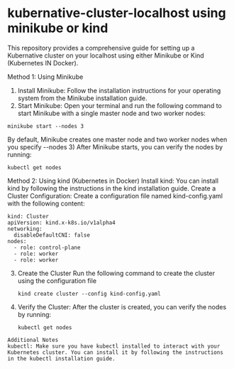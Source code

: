 # kubernative-cluster-localhost using minikube or kind
This repository provides a comprehensive guide for setting up a Kubernative cluster on your localhost using either Minikube or Kind (Kubernetes IN Docker).

Method 1: Using Minikube
1) Install Minikube:
Follow the installation instructions for your operating system from the Minikube installation guide.
2) Start Minikube:
Open your terminal and run the following command to start Minikube with a single master node and two worker nodes:
```
minikube start --nodes 3
```
By default, Minikube creates one master node and two worker nodes when you specify --nodes 
3) After Minikube starts, you can verify the nodes by running:
```
kubectl get nodes
```

Method 2: Using kind (Kubernetes in Docker)
Install kind:
You can install kind by following the instructions in the kind installation guide.
Create a Cluster Configuration:
Create a configuration file named kind-config.yaml with the following content:
```
kind: Cluster
apiVersion: kind.x-k8s.io/v1alpha4
networking:
  disableDefaultCNI: false
nodes:
  - role: control-plane
  - role: worker
  - role: worker

```

3) Create the Cluster
   Run the following command to create the cluster using the configuration file
   ```
   kind create cluster --config kind-config.yaml
   ```
4) Verify the Cluster:
   After the cluster is created, you can verify the nodes by running:

   ```
   kubectl get nodes
```
Additional Notes
kubectl: Make sure you have kubectl installed to interact with your Kubernetes cluster. You can install it by following the instructions in the kubectl installation guide.
